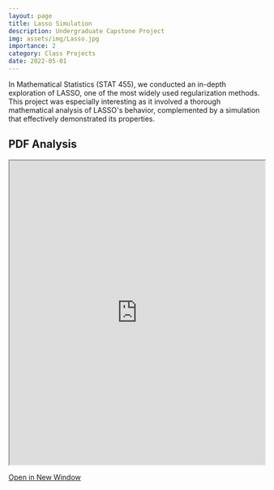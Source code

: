 ```yaml
---
layout: page
title: Lasso Simulation
description: Undergraduate Capstone Project
img: assets/img/Lasso.jpg
importance: 2
category: Class Projects
date: 2022-05-01
---
```


In Mathematical Statistics (STAT 455), we conducted an in-depth exploration of LASSO, one of the most widely used regularization methods. This project was especially interesting as it involved a thorough mathematical analysis of LASSO's behavior, complemented by a simulation that effectively demonstrated its properties.

## PDF Analysis

<iframe src="https://nickdididi.github.io/assets/pdf/Lasso.pdf" width="100%" height="600px"></iframe>

[Open in New Window](https://nickdididi.github.io/assets/pdf/Lasso.pdf)
